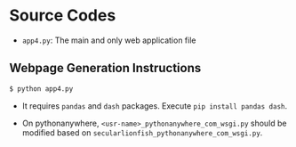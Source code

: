 # Source Codes
<!--- This directory stores all source codes used in this project -->
- ```app4.py```: The main and only web application file

## Webpage Generation Instructions
<!--- Todo: Update this section so someone else can recreate your webpage -->
```bash
$ python app4.py
```
- It requires ```pandas``` and ```dash``` packages. Execute ```pip install pandas dash```.

- On pythonanywhere, ```<usr-name>_pythonanywhere_com_wsgi.py``` should be modified based on ```secularlionfish_pythonanywhere_com_wsgi.py```.